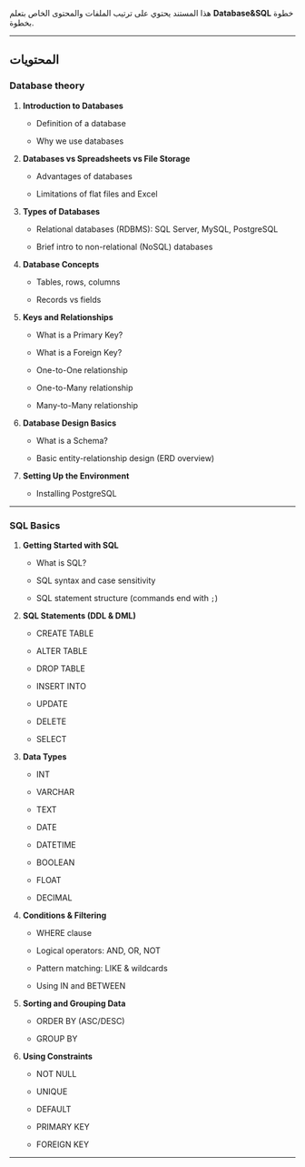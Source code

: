 
هذا المستند يحتوي على ترتيب الملفات والمحتوى الخاص بتعلم **Database&SQL** خطوة بخطوة.

  

---

  

## المحتويات


### Database theory



1. **Introduction to Databases**

    - Definition of a database
  
    - Why we use databases

2. **Databases vs Spreadsheets vs File Storage**

    - Advantages of databases
  
    - Limitations of flat files and Excel

3. **Types of Databases**
  
    - Relational databases (RDBMS): SQL Server, MySQL, PostgreSQL
  
    - Brief intro to non-relational (NoSQL) databases

4. **Database Concepts**

    - Tables, rows, columns
  
    - Records vs fields

5. **Keys and Relationships**

    - What is a Primary Key?
  
    - What is a Foreign Key?
  
    - One-to-One relationship
  
    - One-to-Many relationship
  
    - Many-to-Many relationship

6. **Database Design Basics**

    - What is a Schema?
  
    - Basic entity-relationship design (ERD overview)

7. **Setting Up the Environment**

    - Installing PostgreSQL

  

---

### SQL Basics

1. **Getting Started with SQL**
    - What is SQL?  
        
    - SQL syntax and case sensitivity  
        
    - SQL statement structure (commands end with `;`)  
        
2. **SQL Statements (DDL & DML)**
    - CREATE TABLE  
        
    - ALTER TABLE  
        
    - DROP TABLE  
        
    - INSERT INTO  
        
    - UPDATE  
        
    - DELETE  
        
    - SELECT  
        
3. **Data Types**
    - INT  
        
    - VARCHAR  
        
    - TEXT  
        
    - DATE  
        
    - DATETIME  
        
    - BOOLEAN  
        
    - FLOAT  
        
    - DECIMAL  
        
4. **Conditions & Filtering**
    - WHERE clause  
        
    - Logical operators: AND, OR, NOT  
        
    - Pattern matching: LIKE & wildcards  
        
    - Using IN and BETWEEN  
        
5. **Sorting and Grouping Data**
    - ORDER BY (ASC/DESC)  
        
    - GROUP BY  
        
6. **Using Constraints**
    - NOT NULL  
        
    - UNIQUE  
        
    - DEFAULT  
        
    - PRIMARY KEY  
        
    - FOREIGN KEY

---
